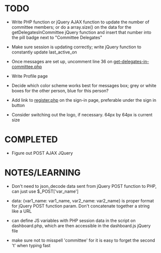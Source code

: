# TODO

- Write PHP function or jQuery AJAX function to update the number of committee members; or do a array.size() on the data for the getDelegatesInCommittee jQuery function and insert that number into the pill badge next to "Committee Delegates"

- Make sure session is updating correctly; write jQuery function to constantly update last_active_on

- Once messages are set up, uncomment line 36 on [get-delegates-in-committee.php](/delegate/get-delegates-in-committee.php)

- Write Profile page

- Decide which color scheme works best for messages box; grey or white boxes for the other person, blue for this person?

- Add link to [register.php](/delegate/register.php) on the sign-in page, preferable under the sign in button

- Consider switching out the logo, if necessary. 64px by 64px is current size

# COMPLETED

- Figure out POST AJAX JQuery

# NOTES/LEARNING

- Don't need to json_decode data sent from jQuery POST function to PHP, can just use $_POST['var_name']

- data: {var1_name: var1_name, var2_name: var2_name} is proper format for jQuery POST function param. Don't concatenate together a string like a URL

- can define JS variables with PHP session data in the script on dashboard.php, which are then accessible in the dashboard.js jQuery file

- make sure not to misspell 'committee' for it is easy to forget the second 't' when typing fast